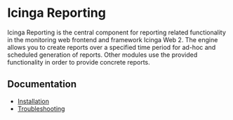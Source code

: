# Icinga Reporting

Icinga Reporting is the central component for reporting related functionality in the monitoring web frontend and
framework Icinga Web 2. The engine allows you to create reports over a specified time period for ad-hoc and scheduled
generation of reports. Other modules use the provided functionality in order to provide concrete reports.

## Documentation

* [Installation](doc/02-Installation.md)
* [Troubleshooting](doc/70-Troubleshooting.md)
